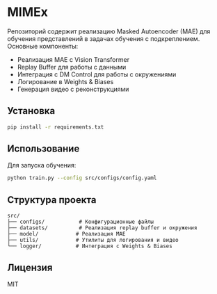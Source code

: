 # MIMEx

Репозиторий содержит реализацию Masked Autoencoder (MAE) для обучения представлений в задачах обучения с подкреплением. Основные компоненты:

- Реализация MAE с Vision Transformer
- Replay Buffer для работы с данными
- Интеграция с DM Control для работы с окружениями
- Логирование в Weights & Biases
- Генерация видео с реконструкциями

## Установка

```bash
pip install -r requirements.txt
```

## Использование

Для запуска обучения:

```bash
python train.py --config src/configs/config.yaml
```

## Структура проекта

```
src/
├── configs/           # Конфигурационные файлы
├── datasets/          # Реализация replay buffer и окружения
├── model/            # Реализация MAE
├── utils/            # Утилиты для логирования и видео
└── logger/           # Интеграция с Weights & Biases
```

## Лицензия

MIT
